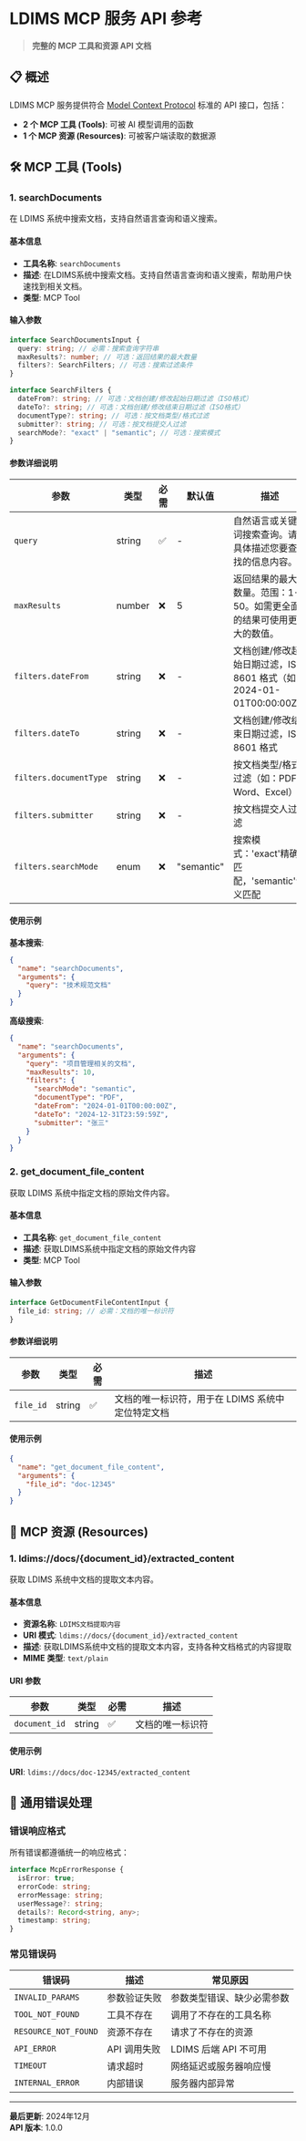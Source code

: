 # LDIMS MCP 服务 API 参考

> **完整的 MCP 工具和资源 API 文档**

## 📋 概述

LDIMS MCP 服务提供符合 [Model Context Protocol](https://modelcontextprotocol.io/)
标准的 API 接口，包括：

- **2 个 MCP 工具 (Tools)**: 可被 AI 模型调用的函数
- **1 个 MCP 资源 (Resources)**: 可被客户端读取的数据源

## 🛠️ MCP 工具 (Tools)

### 1. searchDocuments

在 LDIMS 系统中搜索文档，支持自然语言查询和语义搜索。

#### 基本信息

- **工具名称**: `searchDocuments`
- **描述**: 在LDIMS系统中搜索文档。支持自然语言查询和语义搜索，帮助用户快速找到相关文档。
- **类型**: MCP Tool

#### 输入参数

```typescript
interface SearchDocumentsInput {
  query: string; // 必需：搜索查询字符串
  maxResults?: number; // 可选：返回结果的最大数量
  filters?: SearchFilters; // 可选：搜索过滤条件
}

interface SearchFilters {
  dateFrom?: string; // 可选：文档创建/修改起始日期过滤（ISO格式）
  dateTo?: string; // 可选：文档创建/修改结束日期过滤（ISO格式）
  documentType?: string; // 可选：按文档类型/格式过滤
  submitter?: string; // 可选：按文档提交人过滤
  searchMode?: "exact" | "semantic"; // 可选：搜索模式
}
```

#### 参数详细说明

| 参数                   | 类型   | 必需 | 默认值     | 描述                                                                 |
| ---------------------- | ------ | ---- | ---------- | -------------------------------------------------------------------- |
| `query`                | string | ✅   | -          | 自然语言或关键词搜索查询。请具体描述您要查找的信息内容。             |
| `maxResults`           | number | ❌   | 5          | 返回结果的最大数量。范围：1-50。如需更全面的结果可使用更大的数值。   |
| `filters.dateFrom`     | string | ❌   | -          | 文档创建/修改起始日期过滤，ISO 8601 格式（如：2024-01-01T00:00:00Z） |
| `filters.dateTo`       | string | ❌   | -          | 文档创建/修改结束日期过滤，ISO 8601 格式                             |
| `filters.documentType` | string | ❌   | -          | 按文档类型/格式过滤（如：PDF、Word、Excel）                          |
| `filters.submitter`    | string | ❌   | -          | 按文档提交人过滤                                                     |
| `filters.searchMode`   | enum   | ❌   | "semantic" | 搜索模式：'exact'精确匹配，'semantic'语义匹配                        |

#### 使用示例

**基本搜索**:

```json
{
  "name": "searchDocuments",
  "arguments": {
    "query": "技术规范文档"
  }
}
```

**高级搜索**:

```json
{
  "name": "searchDocuments",
  "arguments": {
    "query": "项目管理相关的文档",
    "maxResults": 10,
    "filters": {
      "searchMode": "semantic",
      "documentType": "PDF",
      "dateFrom": "2024-01-01T00:00:00Z",
      "dateTo": "2024-12-31T23:59:59Z",
      "submitter": "张三"
    }
  }
}
```

### 2. get_document_file_content

获取 LDIMS 系统中指定文档的原始文件内容。

#### 基本信息

- **工具名称**: `get_document_file_content`
- **描述**: 获取LDIMS系统中指定文档的原始文件内容
- **类型**: MCP Tool

#### 输入参数

```typescript
interface GetDocumentFileContentInput {
  file_id: string; // 必需：文档的唯一标识符
}
```

#### 参数详细说明

| 参数      | 类型   | 必需 | 描述                                              |
| --------- | ------ | ---- | ------------------------------------------------- |
| `file_id` | string | ✅   | 文档的唯一标识符，用于在 LDIMS 系统中定位特定文档 |

#### 使用示例

```json
{
  "name": "get_document_file_content",
  "arguments": {
    "file_id": "doc-12345"
  }
}
```

## 📄 MCP 资源 (Resources)

### 1. ldims://docs/{document_id}/extracted_content

获取 LDIMS 系统中文档的提取文本内容。

#### 基本信息

- **资源名称**: `LDIMS文档提取内容`
- **URI 模式**: `ldims://docs/{document_id}/extracted_content`
- **描述**: 获取LDIMS系统中文档的提取文本内容，支持各种文档格式的内容提取
- **MIME 类型**: `text/plain`

#### URI 参数

| 参数          | 类型   | 必需 | 描述             |
| ------------- | ------ | ---- | ---------------- |
| `document_id` | string | ✅   | 文档的唯一标识符 |

#### 使用示例

**URI**: `ldims://docs/doc-12345/extracted_content`

## 🔧 通用错误处理

### 错误响应格式

所有错误都遵循统一的响应格式：

```typescript
interface McpErrorResponse {
  isError: true;
  errorCode: string;
  errorMessage: string;
  userMessage?: string;
  details?: Record<string, any>;
  timestamp: string;
}
```

### 常见错误码

| 错误码               | 描述         | 常见原因                   |
| -------------------- | ------------ | -------------------------- |
| `INVALID_PARAMS`     | 参数验证失败 | 参数类型错误、缺少必需参数 |
| `TOOL_NOT_FOUND`     | 工具不存在   | 调用了不存在的工具名称     |
| `RESOURCE_NOT_FOUND` | 资源不存在   | 请求了不存在的资源         |
| `API_ERROR`          | API 调用失败 | LDIMS 后端 API 不可用      |
| `TIMEOUT`            | 请求超时     | 网络延迟或服务器响应慢     |
| `INTERNAL_ERROR`     | 内部错误     | 服务器内部异常             |

---

**最后更新**: 2024年12月  
**API 版本**: 1.0.0
